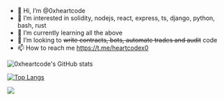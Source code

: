 - 👋 Hi, I’m @0xheartcode
- 👀 I’m interested in solidity, nodejs, react, express, ts, django, python, bash, rust
- 🌱 I’m currently learning all the above
- 💞️ I’m looking to ~~write contracts, bots, automate trades and audit~~ code	
- 📫 How to reach me https://t.me/heartcodex0


![0xheartcode's GitHub stats](https://github-readme-stats-sigma-five.vercel.app/api?username=0xheartcode&show_icons=true&theme=transparent)

[![Top Langs](https://github-readme-stats-sigma-five.vercel.app/api/top-langs/?username=0xheartcode&layout=compact)](https://github.com/0xheartcode/github-readme-stats)

![](https://komarev.com/ghpvc/?username=0xheartcode&color=green&style=for-the-badge)
